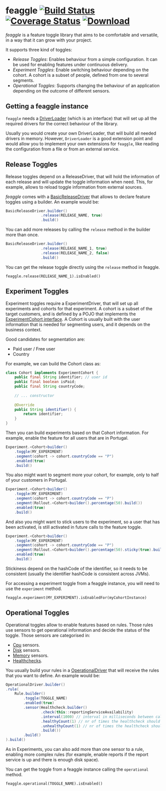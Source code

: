 feaggle
[![Build Status](https://travis-ci.org/kmruiz/feaggle.svg?branch=master)](https://travis-ci.org/kmruiz/feaggle)
[![Coverage Status](https://coveralls.io/repos/github/kmruiz/feaggle/badge.svg?branch=master)](https://coveralls.io/github/kmruiz/feaggle?branch=master)
[![Download](https://api.bintray.com/packages/kmruiz/maven/feaggle/images/download.svg)](https://bintray.com/kmruiz/maven/feaggle/_latestVersion)
=============================================

*feaggle* is a feature toggle library that aims to be comfortable and versatile, in a way that
it can grow with your project.

It supports three kind of toggles:

* *Release Toggles*: Enables behaviour from a simple configuration. It can be used for enabling features under
continuous delivery.
* *Experiment Toggles*: Enable switching behaviour depending on the cohort. A cohort is a subset of people, 
defined from one to several segments.
* *Operational Toggles*: Supports changing the behaviour of an application depending on the outcome of
different sensors.

## Getting a feaggle instance

`feaggle` needs a [DriverLoader](src/main/java/io/feaggle/DriverLoader.java) (which is an interface) that will set up all the required drivers for the correct
behaviour of the library.

Usually you would create your own DriverLoader, that will build all needed drivers in memory. However, `DriverLoader` is
a good extension point and would allow you to implement your own extensions for `feaggle`, like reading the configuration
from a file or from an external service.

## Release Toggles

Release toggles depend on a ReleaseDriver, that will hold the information of each release and will update
the toggle information when need. This, for example, allows to reload toggle information from external sources.

*feaggle* comes with a [BasicReleaseDriver](src/main/java/io/feaggle/toggle/release/BasicReleaseDriver.java) that allows to 
declare feature toggles using a builder. An example would be:

```java
BasicReleaseDriver.builder()
                .release(RELEASE_NAME, true)
                .build()
```

You can add more releases by calling the `release` method in the builder more than once.

```java
BasicReleaseDriver.builder()
                .release(RELEASE_NAME_1, true)
                .release(RELEASE_NAME_2, false)
                .build()
```

You can get the release toggle directly using the `release` method in feaggle.

`feaggle.release(RELEASE_NAME_1).isEnabled()`

## Experiment Toggles

Experiment toggles require a ExperimentDriver, that will set up all experiments and cohorts for that experiment.
A cohort is a subset of the target customers, and is defined by a POJO that implements the
[ExperimentCohort interface](src/main/java/io/feaggle/toggle/experiment/ExperimentCohort.java). A Cohort is usually built with
the user information that is needed for segmenting users, and it depends on the business context.

Good candidates for segmentation are:

* Paid user / Free user
* Country

For example, we can build the Cohort class as:

```java
class Cohort implements ExperimentCohort {
    public final String identifier; // user id
    public final boolean isPaid;
    public final String countryCode;
    
    // ... constructor
    
    @Override
    public String identifier() {
        return identifier;
    }
}
```

Then you can build experiments based on that Cohort information. For example, enable the feature for all
users that are in Portugal.

```java
Experiment.<Cohort>builder()
    .toggle(MY_EXPERIMENT)
    .segment(cohort -> cohort.countryCode == "P")
    .enabled(true)
    .build()
```

You also might want to segment more your cohort, for example, only to half of your customers in Portugal.

```java
Experiment.<Cohort>builder()
    .toggle(MY_EXPERIMENT)
    .segment(cohort -> cohort.countryCode == "P")
    .segment(Rollout.<Cohort>builder().percentage(50).build())
    .enabled(true)
    .build()
```

And also you might want to stick users to the experiment, so a user that has been activated, is still activated in
future calls to the feature toggle.

```java
Experiment.<Cohort>builder()
    .toggle(MY_EXPERIMENT)
    .segment(cohort -> cohort.countryCode == "P")
    .segment(Rollout.<Cohort>builder().percentage(50).sticky(true).build())
    .enabled(true)
    .build()
```

Stickiness depend on the hashCode of the identifier, so it needs to be consistent (usually the
identifier hashCode is consistent across JVMs).

For accessing a experiment toggle from a feaggle instance, you will need to use the `experiment` method.

`feaggle.experiment(MY_EXPERIMENT).isEnabledFor(myCohortInstance)`

## Operational Toggles

Operational toggles allow to enable features based on rules. Those rules use sensors to get operational
information and decide the status of the toggle. Those sensors are categorised in:

* [Cpu](src/main/java/io/feaggle/toggle/operational/sensor/Cpu.java) sensors.
* [Disk](src/main/java/io/feaggle/toggle/operational/sensor/Disk.java) sensors.
* [Memory](src/main/java/io/feaggle/toggle/operational/sensor/Memory.java) sensors.
* [Healthchecks](src/main/java/io/feaggle/toggle/operational/sensor/Healthcheck.java).

You usually build your rules in a [OperationalDriver](src/main/java/io/feaggle/toggle/operational/OperationalDriver.java)
that will receive the rules that you want to define. An example would be:

```java
OperationalDriver.builder()
.rule(
    Rule.builder()
        .toggle(TOGGLE_NAME)
        .enabled(true)
        .sensor(Healthcheck.builder()
                .check(this::reportingServiceAvailability)
                .interval(1000) // interval in milliseconds between calls
                .healthyCount(1) // nr of times the healthcheck should be working for being considered healthy
                .unhealthyCount(1) // nr of times the healthcheck should fail for being considered unhealthy
                .build())
        .build()
).build()
```

As in Experiments, you can also add more than one sensor to a rule, enabling more complex rules (for example, enable
reports if the report service is up and there is enough disk space).

You can get the toggle from a feaggle instance calling the `operational` method.

`feaggle.operational(TOGGLE_NAME).isEnabled()`
